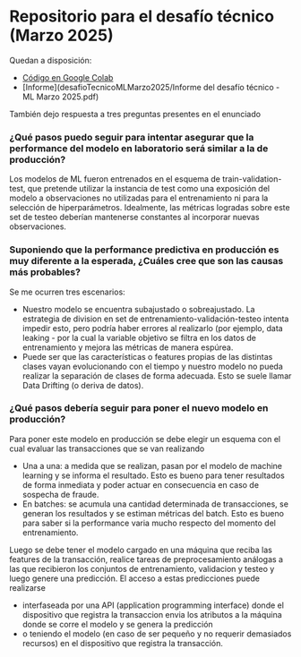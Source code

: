 # Repositorio para el desafío técnico (Marzo 2025)
Quedan a disposición:

- [Código en Google Colab](https://colab.research.google.com/drive/1_PYC2rakKr1WTeHQQVPXGJ29ESY38X4u?usp=sharing)
- [Informe](desafioTecnicoMLMarzo2025/Informe del desafío técnico - ML Marzo 2025.pdf)

También dejo respuesta a tres preguntas presentes en el enunciado
### ¿Qué pasos puedo seguir para intentar asegurar que la performance del modelo en laboratorio será similar a la de producción?
Los modelos de ML fueron entrenados en el esquema de train-validation-test, que pretende utilizar la instancia de test como una exposición del modelo a observaciones no utilizadas para el entrenamiento ni para la selección de hiperparámetros. Idealmente, las métricas logradas sobre este set de testeo deberían mantenerse constantes al incorporar nuevas observaciones.

### Suponiendo que la performance predictiva en producción es muy diferente a la esperada, ¿Cuáles cree que son las causas más probables?
Se me ocurren tres escenarios:
- Nuestro modelo se encuentra subajustado o sobreajustado. La estrategia de division en set de entrenamiento-validación-testeo intenta impedir esto, pero podría haber errores al realizarlo (por ejemplo, data leaking - por la cual la variable objetivo se filtra en los datos de entrenamiento y mejora las métricas de manera espúrea.
- Puede ser que las características o features propias de las distintas clases vayan evolucionando con el tiempo y nuestro modelo no pueda realizar la separación de clases de forma adecuada. Esto se suele llamar Data Drifting (o deriva de datos).

### ¿Qué pasos debería seguir para poner el nuevo modelo en producción?
Para poner este modelo en producción se debe elegir un esquema con el cual evaluar las transacciones que se van realizando 
- Una a una: a medida que se realizan, pasan por el modelo de machine learning y se informa el resultado. Esto es bueno para tener resultados de forma inmediata y poder actuar en consecuencia en caso de sospecha de fraude.
- En batches: se acumula una cantidad determinada de transacciones, se generan los resultados y se estiman métricas del batch. Esto es bueno para saber si la performance varia mucho respecto del momento del entrenamiento.

Luego se debe tener el modelo cargado en una máquina que reciba las features de la transacción, realice tareas de preprocesamiento análogas a las que recibieron los conjuntos de entrenamiento, validacion y testeo y luego genere una predicción. El acceso a estas predicciones puede realizarse 
- interfaseada por una API (application programming interface) donde el dispositivo que registra la transaccion envia los atributos a la máquina donde se corre el modelo y se genera la predicción 
- o teniendo el modelo (en caso de ser pequeño y no requerir demasiados recursos) en el dispositivo que registra la transacción.
